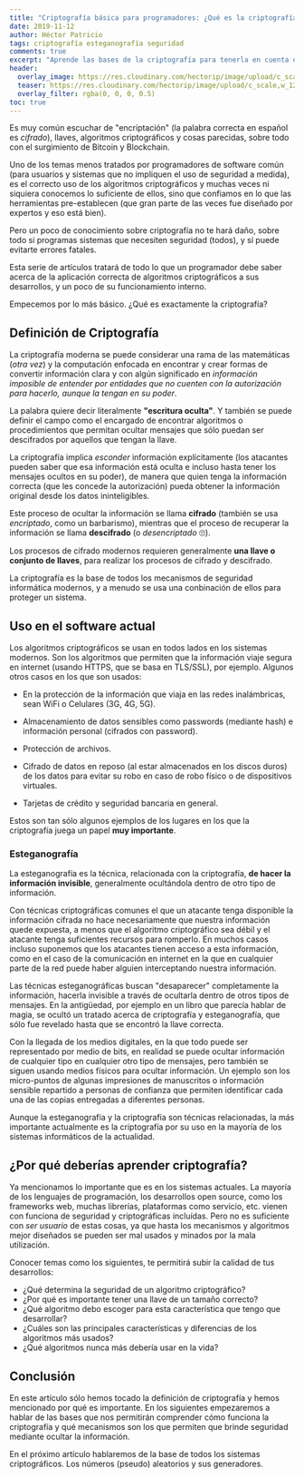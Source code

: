 ```yaml
---
title: "Criptografía básica para programadores: ¿Qué es la criptografía?"
date: 2019-11-12
author: Héctor Patricio
tags: criptografía esteganografía seguridad
comments: true
excerpt: "Aprende las bases de la criptografía para tenerla en cuenta en tus programas."
header:
  overlay_image: https://res.cloudinary.com/hectorip/image/upload/c_scale,w_1200/v1573540452/jacob-campbell-ri83DTadRto-unsplash_fb7xgx.jpg
  teaser: https://res.cloudinary.com/hectorip/image/upload/c_scale,w_1200/v1573540452/jacob-campbell-ri83DTadRto-unsplash_fb7xgx.jpg
  overlay_filter: rgba(0, 0, 0, 0.5)
toc: true
---
```


Es muy común escuchar de "encriptación" (la palabra correcta en español es _cifrado_), llaves, algoritmos criptográficos y cosas parecidas, sobre todo con el surgimiento de Bitcoin y Blockchain.

Uno de los temas menos tratados por programadores de software común (para usuarios y sistemas que no impliquen el uso de seguridad a medida), es el correcto uso de los algoritmos criptográficos y muchas veces ni siquiera conocemos lo suficiente de ellos, sino que confiamos en lo que las herramientas pre-establecen (que gran parte de las veces fue diseñado por expertos y eso está bien).

Pero un poco de conocimiento sobre criptografía no te hará daño, sobre todo si programas sistemas que necesiten seguridad (todos), y sí puede evitarte errores fatales.

Esta serie de artículos tratará de todo lo que un programador debe saber acerca de la aplicación correcta de algoritmos criptográficos a sus desarrollos, y un poco de su funcionamiento interno.

Empecemos por lo más básico. ¿Qué es exactamente la criptografía?

## Definición de Criptografía

La criptografía moderna se puede considerar una rama de las matemáticas (_otra vez_) y la computación enfocada en encontrar y crear formas de convertir información clara y con algún significado en _información imposible de entender por entidades que no cuenten con la autorización para hacerlo, aunque la tengan en su poder_.

La palabra quiere decir literalmente **"escritura oculta"**. Y también se puede definir el campo como el encargado de encontrar algoritmos o procedimientos que permitan ocultar mensajes que sólo puedan ser descifrados por aquellos que tengan la llave.

La criptografía implica _esconder_ información explícitamente (los atacantes pueden saber que esa información está oculta e incluso hasta tener los mensajes ocultos en su poder), de manera que quien tenga la información correcta (que les concede la autorización) pueda obtener la información original desde los datos ininteligibles.

Este proceso de ocultar la información se llama **cifrado** (también se usa _encriptado_, como un barbarismo), mientras que el proceso de recuperar la información se llama **descifrado** (o _desencriptado_ 🙄).

Los procesos de cifrado modernos requieren generalmente **una llave o conjunto de llaves**, para realizar los procesos de cifrado y descifrado.

La criptografía es la base de todos los mecanismos de seguridad informática modernos, y a menudo se usa una conbinación de ellos para proteger un sistema.

## Uso en el software actual

Los algoritmos criptográficos se usan en todos lados en los sistemas modernos. Son los algoritmos que permiten que la información viaje segura en internet (usando HTTPS, que se basa en TLS/SSL), por ejemplo. Algunos otros casos en los que son usados:

- En la protección de la información que viaja en las redes inalámbricas, sean WiFi o Celulares (3G, 4G, 5G).

- Almacenamiento de datos sensibles como passwords (mediante hash) e información personal (cifrados con password).

- Protección de archivos.

- Cifrado de datos en reposo (al estar almacenados en los discos duros) de los datos para evitar su robo en caso de robo físico o de dispositivos virtuales.

- Tarjetas de crédito y seguridad bancaria en general.

Estos son tan sólo algunos ejemplos de los lugares en los que la criptografía juega un papel **muy importante**.

### Esteganografía

La esteganografía es la técnica, relacionada con la criptografía, **de hacer la información invisible**, generalmente ocultándola dentro de otro tipo de información.

Con técnicas criptográficas comunes el que un atacante tenga disponible la información cifrada no hace necesariamente que nuestra información quede expuesta, a menos que el algoritmo criptográfico sea débil y el atacante tenga suficientes recursos para romperlo. En muchos casos incluso suponemos que los atacantes tienen acceso a esta información, como en el caso de la comunicación en internet en la que en cualquier parte de la red puede haber alguien interceptando nuestra información.

Las técnicas esteganográficas buscan "desaparecer" completamente la información, hacerla invisible a través de ocultarla dentro de otros tipos de mensajes. En la antigüedad, por ejemplo en un libro que parecía hablar de magia, se ocultó un tratado acerca de criptografía y esteganografía, que sólo fue revelado hasta que se encontró la llave correcta.

Con la llegada de los medios digitales, en la que todo puede ser representado por medio de bits, en realidad se puede ocultar información de cualquier tipo en cualquier otro tipo de mensajes, pero también se siguen usando medios físicos para ocultar información. Un ejemplo son los micro-puntos de algunas impresiones de manuscritos o información sensible repartido a personas de confianza que permiten identificar cada una de las copias entregadas a diferentes personas.

Aunque la esteganografía y la criptografía son técnicas relacionadas, la más importante actualmente es la criptografía por su uso en la mayoría de los sistemas informáticos de la actualidad.

## ¿Por qué deberías aprender criptografía?

Ya mencionamos lo importante que es en los sistemas actuales. La mayoría de los lenguajes de programación, los desarrollos open source, como los frameworks web, muchas librerías, plataformas como servicio, etc. vienen con funciona de seguridad y criptográficas incluídas. Pero no es suficiente con _ser usuario_ de estas cosas, ya que hasta los mecanismos y algoritmos mejor diseñados se pueden ser mal usados y minados por la mala utilización.

Conocer temas como los siguientes, te permitirá subir la calidad de tus desarrollos:

- ¿Qué determina la seguridad de un algoritmo criptográfico?
- ¿Por qué es importante tener una llave de un tamaño correcto?
- ¿Qué algoritmo debo escoger para esta característica que tengo que desarrollar?
- ¿Cuáles son las principales características y diferencias de los algoritmos más usados?
- ¿Qué algoritmos nunca más debería usar en la vida?

## Conclusión

En este artículo sólo hemos tocado la definición de criptografía y hemos mencionado por qué es importante. En los siguientes empezaremos a hablar de las bases que nos permitirán comprender cómo funciona la criptografía y qué mecanismos son los que permiten que brinde seguridad mediante ocultar la información.

En el próximo artículo hablaremos de la base de todos los sistemas criptográficos. Los números (pseudo) aleatorios y sus generadores.
